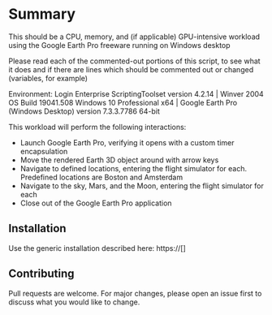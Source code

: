 # Summary

This should be a CPU, memory, and (if applicable) GPU-intensive workload using the Google Earth Pro freeware running on Windows desktop

Please read each of the commented-out portions of this script, to see what it does and if there are lines which should be commented out or changed (variables, for example)

Environment: Login Enterprise ScriptingToolset version 4.2.14 | Winver 2004 OS Build 19041.508 Windows 10 Professional x64 | Google Earth Pro (Windows Desktop) version 7.3.3.7786 64-bit

This workload will perform the following interactions:
* Launch Google Earth Pro, verifying it opens with a custom timer encapsulation
* Move the rendered Earth 3D object around with arrow keys
* Navigate to defined locations, entering the flight simulator for each. Predefined locations are Boston and Amsterdam
* Navigate to the sky, Mars, and the Moon, entering the flight simulator for each
* Close out of the Google Earth Pro application

## Installation

Use the generic installation described here:
https://[]


## Contributing
Pull requests are welcome. For major changes, please open an issue first to discuss what you would like to change.
